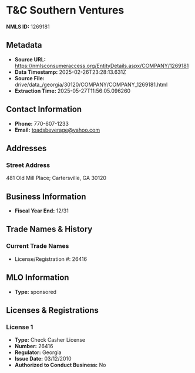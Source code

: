 # T&C Southern Ventures

**NMLS ID:** 1269181

## Metadata
- **Source URL:** https://nmlsconsumeraccess.org/EntityDetails.aspx/COMPANY/1269181
- **Data Timestamp:** 2025-02-26T23:28:13.631Z
- **Source File:** drive/data_/georgia/30120/COMPANY/COMPANY_1269181.html
- **Extraction Time:** 2025-05-27T11:56:05.096260

## Contact Information
- **Phone:** 770-607-1233
- **Email:** toadsbeverage@yahoo.com

## Addresses
### Street Address
481 Old Mill Place; Cartersville, GA 30120

## Business Information
- **Fiscal Year End:** 12/31

## Trade Names & History
### Current Trade Names
- License/Registration #: 26416

## MLO Information
- **Type:** sponsored

## Licenses & Registrations

### License 1
- **Type:** Check Casher License
- **Number:** 26416
- **Regulator:** Georgia
- **Issue Date:** 03/12/2010
- **Authorized to Conduct Business:** No
